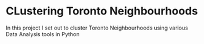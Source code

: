 # CLustering Toronto Neighbourhoods

In this project I set out to cluster Toronto Neighbourhoods using various Data Analysis tools in Python
